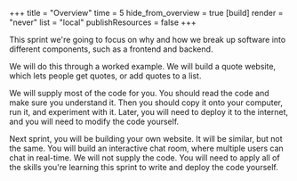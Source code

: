 +++
title = "Overview"
time = 5
hide_from_overview = true
[build]
  render = "never"
  list = "local"
  publishResources = false
+++

This sprint we're going to focus on why and how we break up software into different components, such as a frontend and backend.

We will do this through a worked example. We will build a quote website, which lets people get quotes, or add quotes to a list.

We will supply most of the code for you. You should read the code and make sure you understand it. Then you should copy it onto your computer, run it, and experiment with it. Later, you will need to deploy it to the internet, and you will need to modify the code yourself.

Next sprint, you will be building your own website. It will be similar, but not the same. You will build an interactive chat room, where multiple users can chat in real-time. We will not supply the code. You will need to apply all of the skills you're learning this sprint to write and deploy the code yourself.
